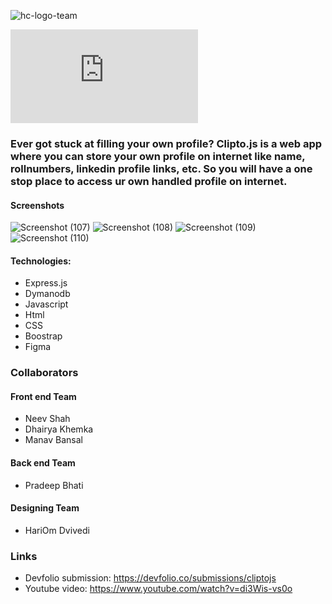 ![hc-logo-team](https://user-images.githubusercontent.com/59135264/93686911-16768480-fad7-11ea-9bf8-cf161890b30c.png)

[![Run on Repl.it](https://repl.it/badge/github/Clipto-js/Clipto.js)](https://repl.it/github/Clipto-js/Clipto.js)

### Ever got stuck at filling your own profile? Clipto.js is a web app where you can store your own profile on internet like name, rollnumbers, linkedin profile links, etc. So you will have a one stop place to access ur own handled profile on internet.

#### Screenshots

![Screenshot (107)](https://user-images.githubusercontent.com/59135264/93686942-4cb40400-fad7-11ea-9433-61c36b754c12.png)
![Screenshot (108)](https://user-images.githubusercontent.com/59135264/93686950-5b022000-fad7-11ea-9031-b705d726d551.png)
![Screenshot (109)](https://user-images.githubusercontent.com/59135264/93686951-5c334d00-fad7-11ea-95c8-33e7401598a8.png)
![Screenshot (110)](https://user-images.githubusercontent.com/59135264/93686952-5c334d00-fad7-11ea-88c6-1aa08a8609b0.png)

#### Technologies:
* Express.js
* Dymanodb
* Javascript
* Html
* CSS
* Boostrap
* Figma

### Collaborators

#### Front end Team
* Neev Shah 
* Dhairya Khemka
* Manav Bansal

#### Back end Team
* Pradeep Bhati

#### Designing Team
* HariOm Dvivedi

### Links
* Devfolio submission: https://devfolio.co/submissions/cliptojs
* Youtube video: https://www.youtube.com/watch?v=di3Wis-vs0o
